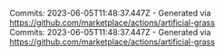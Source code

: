 Commits: 2023-06-05T11:48:37.447Z - Generated via https://github.com/marketplace/actions/artificial-grass
<br>
Commits: 2023-06-05T11:48:37.447Z - Generated via https://github.com/marketplace/actions/artificial-grass
<br>
